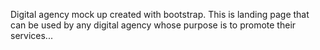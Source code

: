 Digital agency mock up created with bootstrap. This is landing page that can be used by any digital agency whose purpose is to promote their services...
